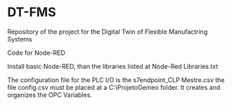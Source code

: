 # DT-FMS
Repository of the project for the Digital Twin of Flexible Manufactring Systems

Code for Node-RED

Install basic Node-RED, than the libraries listed at Node-Red Libraries.txt

The configuration file for the PLC I/O is the s7endpoint_CLP Mestre.csv
the file config.csv must be placed at a C:\ProjetoGemeo folder. It creates and organizes the OPC Variables.
